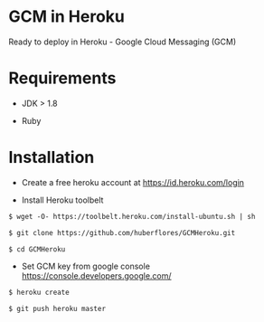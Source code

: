 GCM in Heroku
============

Ready to deploy in Heroku - Google Cloud Messaging (GCM)


Requirements
==========

- JDK > 1.8

- Ruby


Installation
============

- Create a free heroku account at https://id.heroku.com/login

- Install Heroku toolbelt

```xml
$ wget -O- https://toolbelt.heroku.com/install-ubuntu.sh | sh 

$ git clone https://github.com/huberflores/GCMHeroku.git

$ cd GCMHeroku
```

- Set GCM key from google console https://console.developers.google.com/

```xml
$ heroku create

$ git push heroku master
```
